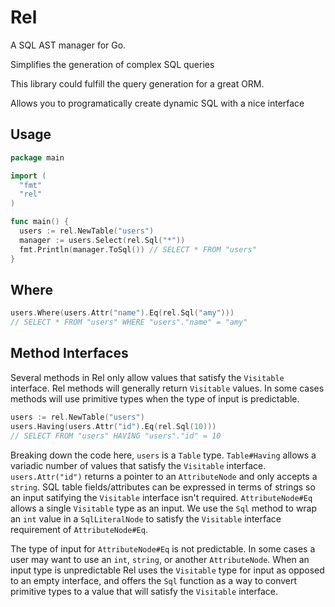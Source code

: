 # Rel

A SQL AST manager for Go.

Simplifies the generation of complex SQL queries

This library could fulfill the query generation for a great ORM.

Allows you to programatically create dynamic SQL with a nice interface

## Usage

```go
package main

import (
  "fmt"
  "rel"
)

func main() {
  users := rel.NewTable("users")
  manager := users.Select(rel.Sql("*"))
  fmt.Println(manager.ToSql()) // SELECT * FROM "users"
}
```

## Where

```go
users.Where(users.Attr("name").Eq(rel.Sql("amy")))
// SELECT * FROM "users" WHERE "users"."name" = "amy"
```

## Method Interfaces

Several methods in Rel only allow values that satisfy the `Visitable` interface. Rel methods will generally return `Visitable` values. In some cases methods will use primitive types when the type of input is predictable.

```go
users := rel.NewTable("users")
users.Having(users.Attr("id").Eq(rel.Sql(10)))
// SELECT FROM "users" HAVING "users"."id" = 10
```

Breaking down the code here, `users` is a `Table` type. `Table#Having` allows a variadic number of values that satisfy the `Visitable` interface. `users.Attr("id")` returns a pointer to an `AttributeNode` and only accepts a `string`. SQL table fields/attributes can be expressed in terms of strings so an input satifying the `Visitable` interface isn't required. `AttributeNode#Eq` allows a single `Visitable` type as an input. We use the `Sql` method to wrap an `int` value in a `SqlLiteralNode` to satisfy the `Visitable` interface requirement of `AttributeNode#Eq`.

The type of input for `AttributeNode#Eq` is not predictable. In some cases a user may want to use an `int`, `string`, or another `AttributeNode`. When an input type is unpredictable Rel uses the `Visitable` type for input as opposed to an empty interface, and offers the `Sql` function as a way to convert primitive types to a value that will satisfy the `Visitable` interface.
